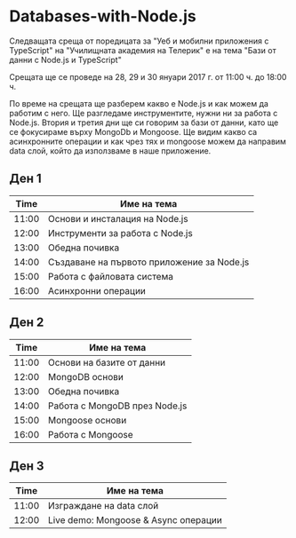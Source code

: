 # Databases-with-Node.js

Следващата среща от поредицата за "Уеб и мобилни приложения с TypeScript" на "Училищната академия на Телерик" е на тема "Бази от данни с Node.js и TypeScript"

Срещата ще се проведе на 28, 29 и 30 януари 2017 г. от 11:00 ч. до 18:00 ч.

По време на срещата ще разберем какво е Node.js и как можем да работим с него. Ще разгледаме инструментите, нужни ни за работа с Node.js. Втория и третия дни ще си говорим за бази от данни, като ще се фокусираме върху MongoDb и Mongoose. Ще видим какво са асинхронните операции и как чрез тях и mongoose можем да направим data слой, който да използваме в наше приложение.

##  Ден 1

| Time  | Име на тема  |
| ----- | ------------ |
| 11:00 | Основи и инсталация на Node.js |
| 12:00 | Инструменти за работа с Node.js |
| 13:00 | Обедна почивка |
| 14:00 | Създаване на първото приложение за Node.js |
| 15:00 | Работа с файловата система |
| 16:00 | Асинхронни операции |

##  Ден 2

| Time  | Име на тема  |
| ----- | ------------ |
| 11:00 | Основи на базите от данни |
| 12:00 | MongoDB основи |
| 13:00 | Обедна почивка |
| 14:00 | Работа с MongoDB през Node.js |
| 15:00 | Mongoose основи |
| 16:00 | Работа с Mongoose |

##  Ден 3

| Time  | Име на тема  |
| ----- | ------------ |
| 11:00 | Изграждане на data слой |
| 12:00 | Live demo: Mongoose & Async операции |
